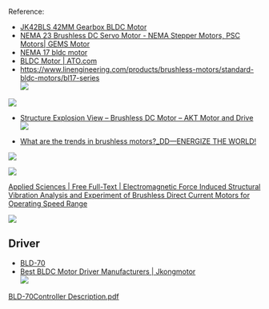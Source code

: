 ---
---

Reference:

- [JK42BLS 42MM Gearbox BLDC Motor](https://www.jkongmotor.com/Product/JK42BLS-42MM-Gearbox-BLDC-Motor.html)
- [NEMA 23 Brushless DC Servo Motor - NEMA Stepper Motors, PSC Motors| GEMS Motor](https://gemsmotor.com/nema-23-brushless-dc-motor)
- [NEMA 17 bldc motor](https://gemsmotor.com/nema-17-square-brushless-dc-motor)
- [BLDC Motor | ATO.com](https://www.ato.com/bldc-motor)
- <https://www.linengineering.com/products/brushless-motors/standard-bldc-motors/bl17-series>  
![](https://www.ato.com/Content/Images/uploaded/inner-rotor-bldc-motor.jpg)

![](https://www.jkongmotor.com/uploadfiles/128.1.164.122/webid663/uploadimage/202209/4661662711513926.jpg)

- [Structure Explosion View – Brushless DC Motor – AKT Motor and Drive](https://aktmotor.com/structure-explosion-view-brushless-dc-motor/)  
![](https://aktmotor.com/wp-content/uploads/2021/10/bldc_assy_mark.png)

- [What are the trends in brushless motors?\_DD—ENERGIZE THE WORLD!](http://diamondynamics.com/en/xwdt/hy/181.html)

![](http://diamondynamics.com/uploads/allimg/211115/1-2111151055132T.jpg)

![](https://img.favpng.com/22/17/11/stepper-motor-brushless-dc-electric-motor-rotor-png-favpng-xWhgasuX0eM9RwxptrZ1uL2i8.jpg)

[Applied Sciences | Free Full-Text | Electromagnetic Force Induced Structural Vibration Analysis and Experiment of Brushless Direct Current Motors for Operating Speed Range](https://www.mdpi.com/2076-3417/12/17/8497)

![](https://www.mdpi.com/applsci/applsci-12-08497/article_deploy/html/images/applsci-12-08497-g002.png)

## Driver

- [BLD-70](https://id.aliexpress.com/i/33027685526.html)
- [Best BLDC Motor Driver Manufacturers | Jkongmotor](https://www.jkongmotor.com/Product/JKBLD70-Brushless-DC-Motor-Driver.html)  
![](https://ae01.alicdn.com/kf/HTB1uBKma.GF3KVjSZFoq6zmpFXaO.jpg)

[BLD-70Controller Description.pdf](https://www.dmkmotor.com/uploadfile/2018/0910/BLD-70Controller%20Description.pdf)
